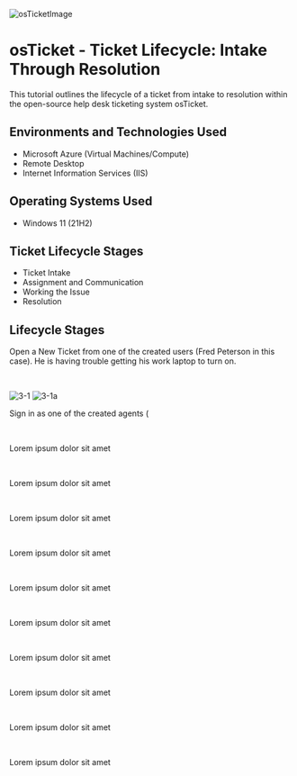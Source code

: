 ![osTicketImage](https://github.com/user-attachments/assets/0ee12ee5-f61f-4214-8b42-92fcea7e628c)


<h1>osTicket - Ticket Lifecycle: Intake Through Resolution</h1>
This tutorial outlines the lifecycle of a ticket from intake to resolution within the open-source help desk ticketing system osTicket.<br />

<h2>Environments and Technologies Used</h2>

- Microsoft Azure (Virtual Machines/Compute)
- Remote Desktop
- Internet Information Services (IIS)

<h2>Operating Systems Used </h2>

- Windows 11</b> (21H2)

<h2>Ticket Lifecycle Stages</h2>

- Ticket Intake
- Assignment and Communication
- Working the Issue
- Resolution

<h2>Lifecycle Stages</h2>


<p>
Open a New Ticket from one of the created users (Fred Peterson in this case). He is having trouble getting his work laptop to turn on.
</p>
<br />


![3-1](https://github.com/user-attachments/assets/88adea67-2784-4573-9ad2-d7be8c91203e)
![3-1a](https://github.com/user-attachments/assets/2f6012ff-32de-4e7e-a56b-ead3cbc3f6d8)


<p>
Sign in as one of the created agents (
</p>
<br />


<p>
Lorem ipsum dolor sit amet
</p>
<br />


<p>
Lorem ipsum dolor sit amet
</p>
<br />


<p>
Lorem ipsum dolor sit amet
</p>
<br />


<p>
Lorem ipsum dolor sit amet
</p>
<br />


<p>
Lorem ipsum dolor sit amet
</p>
<br />


<p>
Lorem ipsum dolor sit amet
</p>
<br />


<p>
Lorem ipsum dolor sit amet
</p>
<br />


<p>
Lorem ipsum dolor sit amet
</p>
<br />


<p>
Lorem ipsum dolor sit amet
</p>
<br />


<p>
Lorem ipsum dolor sit amet
</p>
<br />
